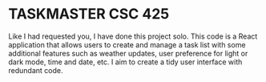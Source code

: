 # TASKMASTER CSC 425
Like I had requested you, I have done this project solo.
This code is a React application that allows users to create and manage a task list with some
additional features such as weather updates, user preference for light or dark mode, time and 
date, etc. I aim to create a tidy user interface with redundant code.

